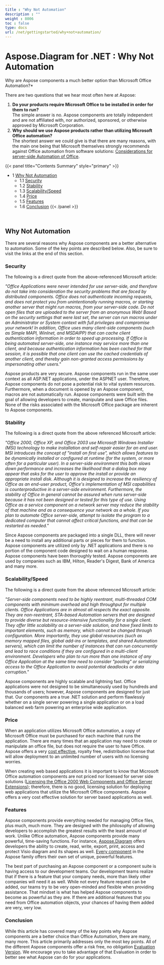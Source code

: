 ```yaml
---
title : "Why Not Automation" 
description : "" 
weight : 8006 
toc : false
type: docs
url: /net/gettingstarted/why+not+automation/
---
```


# Aspose.Diagram for .NET : Why Not Automation


Why are Aspose components a much better option than Microsoft Office Automation?\*

There are two questions that we hear most often here at Aspose:

1.  **Do your products require Microsoft Office to be installed in order for them to run?**  
    The simple answer is no. Aspose components are totally independent and are not affiliated with, nor authorized, sponsored, or otherwise approved by Microsoft Corporation.
2.  **Why should we use Aspose products rather than utilizing Microsoft Office automation?**  
    The shortest answer we could give is that there are many reasons, with the main one being that Microsoft themselves strongly recommends against Office automation from software solutions: [Considerations for server-side Automation of Office](http://support.microsoft.com/default.aspx?scid=kb;EN-US;q257757).

{{< panel title="Contents Summary" style="primary" >}}
*   1 [Why Not Automation](#why-not-automation)
    *   1.1 [Security](#security)
    *   1.2 [Stability](#stability)
    *   1.3 [Scalability/Speed](#scalability/speed)
    *   1.4 [Price](#price)
    *   1.5 [Features](#features)
    *   1.6 [Conclusion](#conclusion)
{{< /panel >}}
 

 

## Why Not Automation

There are several reasons why Aspose components are a better alternative to automation. Some of the key points are described below. Also, be sure to visit the links at the end of this section.

### Security

The following is a direct quote from the above-referenced Microsoft article:

*"Office Applications were never intended for use server-side, and therefore do not take into consideration the security problems that are faced by distributed components. Office does not authenticate incoming requests, and does not protect you from unintentionally running macros, or starting another server that might run macros, from your server-side code. Do not open files that are uploaded to the server from an anonymous Web! Based on the security settings that were last set, the server can run macros under an Administrator or System context with full privileges and compromise your network! In addition, Office uses many client-side components (such as Simple MAPI, WinInet, and MSDAIPP) that can cache client authentication information in order to speed up processing. If Office is being automated server-side, one instance may service more than one client, and because authentication information has been cached for that session, it is possible that one client can use the cached credentials of another client, and thereby gain non-granted access permissions by impersonating other users."*

Aspose products are very secure. Aspose components run in the same user context as all ASP.NET applications, under the ASPNET user. Therefore, Aspose components do not pose a potential risk to vital system resources. Furthermore, when a document is opened by an Aspose component, macros are not automatically run. Aspose components were built with the goal of allowing developers to create, manipulate and save Office files. None of the risks associated with the Microsoft Office package are inherent to Aspose components.

### Stability

The following is a direct quote from the above referenced Microsoft article:

*"Office 2000, Office XP, and Office 2003 use Microsoft Windows Installer (MSI) technology to make installation and self-repair easier for an end user. MSI introduces the concept of "install on first use", which allows features to be dynamically installed or configured at runtime (for the system, or more often for a particular user). In a server-side environment this both slows down performance and increases the likelihood that a dialog box may appear that asks for the user to approve the install or provide an appropriate install disk. Although it is designed to increase the resiliency of Office as an end-user product, Office's implementation of MSI capabilities is counterproductive in a server-side environment. Furthermore, the stability of Office in general cannot be assured when runs server-side because it has not been designed or tested for this type of use. Using Office as a service component on a network server may reduce the stability of that machine and as a consequence your network as a whole. If you plan to automate Office server-side, attempt to isolate the program to a dedicated computer that cannot affect critical functions, and that can be restarted as needed."*

Since Aspose components are packaged into a single DLL, there will never be a need to install any additional parts or pieces for them to function. Aspose components are utilized only by .NET applications and there is no portion of the component code designed to wait on a human response. Aspose components have been thoroughly tested. Aspose components are used by companies such as IBM, Hilton, Reader's Digest, Bank of America and many more.

### Scalability/Speed

The following is a direct quote from the above referenced Microsoft article:

*"Server-side components need to be highly reentrant, multi-threaded COM components with minimum overhead and high throughput for multiple clients. Office Applications are in almost all respects the exact opposite. They are non-reentrant, STA-based Automation servers that are designed to provide diverse but resource-intensive functionality for a single client. They offer little scalability as a server-side solution, and have fixed limits to important elements, such as memory, which cannot be changed through configuration. More importantly, they use global resources (such as memory mapped files, global add-ins or templates, and shared Automation servers), which can limit the number of instances that can run concurrently and lead to race conditions if they are configured in a multi-client environment. Developers who plan to run more than one instance of any Office Application at the same time need to consider "pooling" or serializing access to the Office Application to avoid potential deadlocks or data corruption."*

Aspose components are highly scalable and lightning fast. Office applications were not designed to be simultaneously used by hundreds and thousands of users; however, Aspose components are designed for just that. Our components are a true .NET solution and perform flawlessly whether on a single server powering a single application or on a load balanced web farm powering an enterprise wide application.

### Price

When an application utilizes Microsoft Office automation, a copy of Microsoft Office must be purchased for each machine that runs the application. There are many times that an application may need to create or manipulate an office file, but does not require the user to have Office. Aspose offers a very [cost effective](http://www.aspose.com/Purchase), royalty free, redistribution license that will allow deployment to an unlimited number of users with no licensing worries.

When creating web based applications it is important to know that Microsoft Office automation components are not priced nor licensed for server side solutions ([Licensing the Office 2000 Web Components and Office Server Extensions](http://support.microsoft.com/default.aspx?scid=kb;EN-US;q243006)); therefore, there is no good, licensing solution for deploying web applications that utilize the Microsoft Office components. Aspose offers a very cost effective solution for server based applications as well.

### Features

Aspose components provide everything needed for managing Office files, plus much, much more. They are designed with the philosophy of allowing developers to accomplish the greatest results with the least amount of work. Unlike Office automation, Aspose components provide many powerful, time-saving functions. For instance, [Aspose.Diagram](https://products.aspose.com/diagram/net) offers developers the ability to create, read, write, export, print, access and protect Visio diagram and its shapes as well. [Every component](http://www.aspose.com/categories/product-family-packs/aspose.total-product-family/default.aspx) in the Aspose family offers their own set of unique, powerful features.

The best part of purchasing an Aspose component or a component suite is having access to our development teams. Our development teams realize that if there is a feature that your company needs, more than likely other companies will need it as well. While not every feature request can be added, our teams try to be very open-minded and flexible when providing assistance. That mindset is what has helped Aspose components to become as powerful as they are. If there are additional features that you need from Office automation objects, your chances of having them added are very, very low.

### Conclusion

While this article has covered many of the key points why Aspose components are a better choice than Office Automation, there are many, many more. This article primarily addresses only the most key points. All of the different Aspose components offer a risk free, no obligation [Evaluation Version](https://www.nuget.org/packages/Aspose.Diagram/). We encourage you to take advantage of that Evaluation in order to better see what Aspose can do for your applications.


